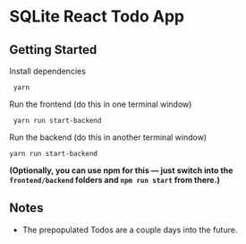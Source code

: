 # SQLite React Todo App

## Getting Started

Install dependencies

     yarn 

Run the frontend (do this in one terminal window)

     yarn run start-backend

Run the backend (do this in another terminal window)

    yarn run start-backend

**(Optionally, you can use npm for this — just switch into the `frontend/backend` folders and `npm run start` from there.)**

## Notes

  * The prepopulated Todos are a couple days into the future.
